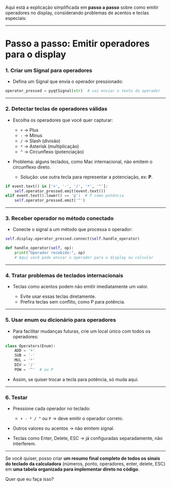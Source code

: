Aqui está a explicação simplificada em **passo a passo** sobre como emitir operadores no display, considerando problemas de acentos e teclas especiais:

---

# Passo a passo: Emitir operadores para o display

### 1. Criar um Signal para operadores

* Defina um Signal que envia o operador pressionado:

```python
operator_pressed = pyqtSignal(str)  # vai enviar o texto do operador
```

---

### 2. Detectar teclas de operadores válidas

* Escolha os operadores que você quer capturar:

  * `+` → Plus
  * `-` → Minus
  * `/` → Slash (divisão)
  * `*` → Asterisk (multiplicação)
  * `^` → Circunflexo (potenciação)
* Problema: alguns teclados, como Mac internacional, não emitem o circunflexo direto.

  * Solução: use outra tecla para representar a potenciação, ex: **P**.

```python
if event.text() in ['+', '-', '/', '*', '^']:
    self.operator_pressed.emit(event.text())
elif event.text().lower() == 'p':  # P como potência
    self.operator_pressed.emit('^')
```

---

### 3. Receber operador no método conectado

* Conecte o signal a um método que processa o operador:

```python
self.display.operator_pressed.connect(self.handle_operator)

def handle_operator(self, op):
    print("Operador recebido:", op)
    # Aqui você pode enviar o operador para o display ou calcular
```

---

### 4. Tratar problemas de teclados internacionais

* Teclas como acentos podem não emitir imediatamente um valor.

  * Evite usar essas teclas diretamente.
  * Prefira teclas sem conflito, como P para potência.

---

### 5. Usar enum ou dicionário para operadores

* Para facilitar mudanças futuras, crie um local único com todos os operadores:

```python
class Operators(Enum):
    ADD = '+'
    SUB = '-'
    MUL = '*'
    DIV = '/'
    POW = '^'  # ou P
```

* Assim, se quiser trocar a tecla para potência, só muda aqui.

---

### 6. Testar

* Pressione cada operador no teclado:

  * `+ - * / ^` ou `P` → deve emitir o operador correto.
* Outros valores ou acentos → não emitem signal.
* Teclas como Enter, Delete, ESC → já configuradas separadamente, não interferem.

---

Se você quiser, posso criar **um resumo final completo de todos os sinais do teclado da calculadora** (números, ponto, operadores, enter, delete, ESC) em **uma tabela organizada para implementar direto no código**.

Quer que eu faça isso?
